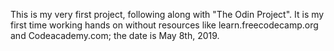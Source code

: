 This is my very first project, following along with "The Odin Project". It is my first time working  hands on without resources like learn.freecodecamp.org and Codeacademy.com; the date is May 8th, 2019.